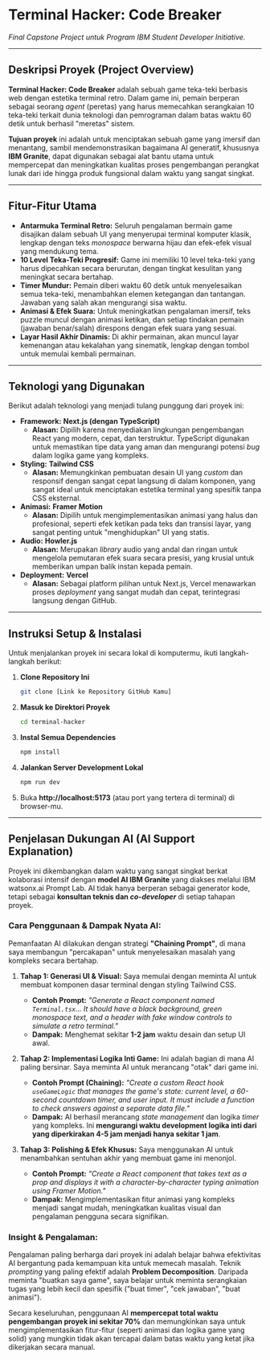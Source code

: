 # **Terminal Hacker: Code Breaker**

*Final Capstone Project untuk Program IBM Student Developer Initiative.*

-----

## **Deskripsi Proyek (Project Overview)**

**Terminal Hacker: Code Breaker** adalah sebuah game teka-teki berbasis web dengan estetika terminal retro. Dalam game ini, pemain berperan sebagai seorang *agent* (peretas) yang harus memecahkan serangkaian 10 teka-teki terkait dunia teknologi dan pemrograman dalam batas waktu 60 detik untuk berhasil "meretas" sistem.

**Tujuan proyek** ini adalah untuk menciptakan sebuah game yang imersif dan menantang, sambil mendemonstrasikan bagaimana AI generatif, khususnya **IBM Granite**, dapat digunakan sebagai alat bantu utama untuk mempercepat dan meningkatkan kualitas proses pengembangan perangkat lunak dari ide hingga produk fungsional dalam waktu yang sangat singkat.

-----

## **Fitur-Fitur Utama**

  * **Antarmuka Terminal Retro:** Seluruh pengalaman bermain game disajikan dalam sebuah UI yang menyerupai terminal komputer klasik, lengkap dengan teks *monospace* berwarna hijau dan efek-efek visual yang mendukung tema.
  * **10 Level Teka-Teki Progresif:** Game ini memiliki 10 level teka-teki yang harus dipecahkan secara berurutan, dengan tingkat kesulitan yang meningkat secara bertahap.
  * **Timer Mundur:** Pemain diberi waktu 60 detik untuk menyelesaikan semua teka-teki, menambahkan elemen ketegangan dan tantangan. Jawaban yang salah akan mengurangi sisa waktu.
  * **Animasi & Efek Suara:** Untuk meningkatkan pengalaman imersif, teks puzzle muncul dengan animasi ketikan, dan setiap tindakan pemain (jawaban benar/salah) direspons dengan efek suara yang sesuai.
  * **Layar Hasil Akhir Dinamis:** Di akhir permainan, akan muncul layar kemenangan atau kekalahan yang sinematik, lengkap dengan tombol untuk memulai kembali permainan.

-----

## **Teknologi yang Digunakan**

Berikut adalah teknologi yang menjadi tulang punggung dari proyek ini:

  * **Framework:** **Next.js (dengan TypeScript)**
      * **Alasan:** Dipilih karena menyediakan lingkungan pengembangan React yang modern, cepat, dan terstruktur. TypeScript digunakan untuk memastikan tipe data yang aman dan mengurangi potensi *bug* dalam logika game yang kompleks.
  * **Styling:** **Tailwind CSS**
      * **Alasan:** Memungkinkan pembuatan desain UI yang *custom* dan responsif dengan sangat cepat langsung di dalam komponen, yang sangat ideal untuk menciptakan estetika terminal yang spesifik tanpa CSS eksternal.
  * **Animasi:** **Framer Motion**
      * **Alasan:** Dipilih untuk mengimplementasikan animasi yang halus dan profesional, seperti efek ketikan pada teks dan transisi layar, yang sangat penting untuk "menghidupkan" UI yang statis.
  * **Audio:** **Howler.js**
      * **Alasan:** Merupakan *library* audio yang andal dan ringan untuk mengelola pemutaran efek suara secara presisi, yang krusial untuk memberikan umpan balik instan kepada pemain.
  * **Deployment:** **Vercel**
      * **Alasan:** Sebagai platform pilihan untuk Next.js, Vercel menawarkan proses *deployment* yang sangat mudah dan cepat, terintegrasi langsung dengan GitHub.

-----

## **Instruksi Setup & Instalasi**

Untuk menjalankan proyek ini secara lokal di komputermu, ikuti langkah-langkah berikut:

1.  **Clone Repository Ini**

    ```bash
    git clone [Link ke Repository GitHub Kamu]
    ```

2.  **Masuk ke Direktori Proyek**

    ```bash
    cd terminal-hacker
    ```

3.  **Instal Semua Dependencies**

    ```bash
    npm install
    ```

4.  **Jalankan Server Development Lokal**

    ```bash
    npm run dev
    ```

5.  Buka **http://localhost:5173** (atau port yang tertera di terminal) di browser-mu.

-----

## **Penjelasan Dukungan AI (AI Support Explanation)**

Proyek ini dikembangkan dalam waktu yang sangat singkat berkat kolaborasi intensif dengan **model AI IBM Granite** yang diakses melalui IBM watsonx.ai Prompt Lab. AI tidak hanya berperan sebagai generator kode, tetapi sebagai **konsultan teknis dan *co-developer*** di setiap tahapan proyek.

### **Cara Penggunaan & Dampak Nyata AI:**

Pemanfaatan AI dilakukan dengan strategi **"Chaining Prompt"**, di mana saya membangun "percakapan" untuk menyelesaikan masalah yang kompleks secara bertahap.

1.  **Tahap 1: Generasi UI & Visual:** Saya memulai dengan meminta AI untuk membuat komponen dasar terminal dengan styling Tailwind CSS.

      * **Contoh Prompt:** *"Generate a React component named `Terminal.tsx`... It should have a black background, green monospace text, and a header with fake window controls to simulate a retro terminal."*
      * **Dampak:** Menghemat sekitar **1-2 jam** waktu desain dan setup UI awal.

2.  **Tahap 2: Implementasi Logika Inti Game:** Ini adalah bagian di mana AI paling bersinar. Saya meminta AI untuk merancang "otak" dari game ini.

      * **Contoh Prompt (Chaining):** *"Create a custom React hook `useGameLogic` that manages the game's state: current level, a 60-second countdown timer, and user input. It must include a function to check answers against a separate data file."*
      * **Dampak:** AI berhasil merancang *state management* dan logika *timer* yang kompleks. Ini **mengurangi waktu development logika inti dari yang diperkirakan 4-5 jam menjadi hanya sekitar 1 jam**.

3.  **Tahap 3: Polishing & Efek Khusus:** Saya menggunakan AI untuk menambahkan sentuhan akhir yang membuat game ini menonjol.

      * **Contoh Prompt:** *"Create a React component that takes text as a prop and displays it with a character-by-character typing animation using Framer Motion."*
      * **Dampak:** Mengimplementasikan fitur animasi yang kompleks menjadi sangat mudah, meningkatkan kualitas visual dan pengalaman pengguna secara signifikan.

### **Insight & Pengalaman:**

Pengalaman paling berharga dari proyek ini adalah belajar bahwa efektivitas AI bergantung pada kemampuan kita untuk memecah masalah. Teknik *prompting* yang paling efektif adalah **Problem Decomposition**. Daripada meminta "buatkan saya game", saya belajar untuk meminta serangkaian tugas yang lebih kecil dan spesifik ("buat timer", "cek jawaban", "buat animasi").

Secara keseluruhan, penggunaan AI **mempercepat total waktu pengembangan proyek ini sekitar 70%** dan memungkinkan saya untuk mengimplementasikan fitur-fitur (seperti animasi dan logika game yang solid) yang mungkin tidak akan tercapai dalam batas waktu yang ketat jika dikerjakan secara manual.